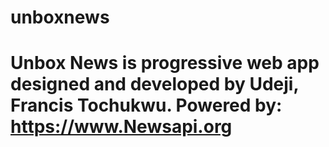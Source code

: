 # unboxnews
# Unbox News is progressive web app designed and developed by Udeji, Francis Tochukwu. Powered by: https://www.Newsapi.org
